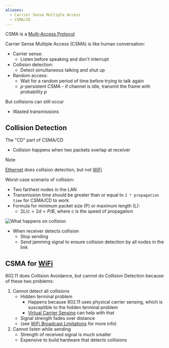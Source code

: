 ```yaml
---
aliases:
  - Carrier Sense Multiple Access
  - CSMA/CD
---
```

CSMA is a [Multi-Access Protocol](OSI%20layers/Link%20layer/Multi-Access%20Protocol.md)

Carrier Sense Multiple Access (CSMA) is like human conversation:
- Carrier sense:
	- Listen before speaking and don't interrupt
- Collision detection:
	- Detect simultaneous talking and shut up
- Random access:
	- Wait for a random period of time before trying to talk again
	- $p$-persistent CSMA - if channel is idle, transmit the frame with probability $p$

But collisions can still occur
- Wasted transmissions

## Collision Detection

The "CD" part of CSMA/CD
- Collision happens when two packets overlap at receiver

> [!note]
> [Ethernet](Ethernet/Ethernet.md) does collision detection, but not [WiFi](Wireless/Wi-Fi/WiFi.md)

Worst-case scenario of collision:
- Two farthest nodes in the LAN
- Transmission time should be greater than or equal to `2 * propagation time` for CSMA/CD to work
- Formula for minimum packet size (P) or maximum length (L):
	- $2L/c = 2d = P/B$, where $c$ is the speed of propagation

![What happens on collision](OSI%20layers/Link%20layer/csma-cd-collision.png)

- When receiver detects collision
	- Stop sending
	- Send jamming signal to ensure collision detection by all nodes in the link

## CSMA for [WiFi](Wireless/Wi-Fi/WiFi.md)

802.11 does Collision Avoidance, but cannot do Collision Detection because of these two problems:
1. Cannot detect all collisions
	- Hidden terminal problem
		- Happens because 802.11 uses physical carrier sensing, which is susceptible to the hidden terminal problem
		- [Virtual Carrier Sensing](OSI%20layers/Link%20layer/Virtual%20Carrier%20Sensing.md) can help with that
	- Signal strength fades over distance
	- (see [WiFi Broadcast Limitations](Wireless/Wi-Fi/WiFi%20Broadcast%20Limitations.md) for more info)
2. Cannot listen while sending
	- Strength of received signal is much smaller
	- Expensive to build hardware that detects collisions
